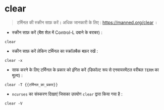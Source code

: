# clear

> टर्मिनल की स्क्रीन साफ़ करें।
> अधिक जानकारी के लिए : <https://manned.org/clear> ।

- स्क्रीन साफ़ करें (बैश शेल में Control-L दबाने के बराबर) :

`clear`

- स्क्रीन साफ़ करें लेकिन टर्मिनल का स्क्रॉलबैक बफ़र रखें :

`clear -x`

- साफ करने के लिए टर्मिनल के प्रकार को इंगित करें (डिफॉल्ट रूप से एनवायरमेंटल वरीबल `TERM` का मूल्य) :

`clear -T {{टर्मिनल_का_प्रकार}}`

- `ncurses` का संस्करण दिखाएं जिसका उपयोग `clear` द्वारा किया गया है :

`clear -V`
